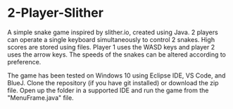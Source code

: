# 2-Player-Slither
A simple snake game inspired by slither.io, created using Java. 2 players can operate a single keyboard simultaneously to control 2 snakes. High scores are stored using files. Player 1 uses the WASD keys and player 2 uses the arrow keys. The speeds of the snakes can be altered according to preference.

The game has been tested on Windows 10 using Eclipse IDE, VS Code, and BlueJ. Clone the repository (if you have git installed) or download the zip file. Open up the folder in a supported IDE and run the game from the "MenuFrame.java" file.
